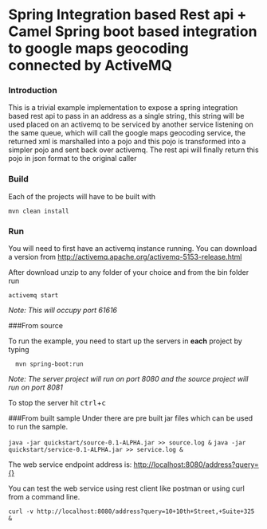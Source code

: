 # Spring Integration based Rest api + Camel Spring boot based integration to google maps geocoding connected by ActiveMQ

### Introduction
This is a trivial example implementation to expose a spring integration based rest api to pass in an address as a single string, this string will be used placed on an activemq to be serviced by another service listening on the same queue, which will call the google maps geocoding service, the returned xml is marshalled into a pojo and this pojo is transformed into a simpler pojo and sent back over activemq. The rest api will finally return this pojo in json format to the original caller

### Build

Each of the projects will have to be built with

`mvn clean install`


### Run

You will need to first have an activemq instance running.
You can download a version from <http://activemq.apache.org/activemq-5153-release.html>

After download unzip to any folder of your choice and from the bin folder run

`activemq start`

*Note: This will occupy port 61616*

###From source

To run the example, you need to start up the servers in **each** project by typing

	  mvn spring-boot:run

*Note: The server project will run on port 8080 and the source project will run on port 8081*

To stop the server hit <kbd>ctrl</kbd>+<kbd>c</kbd>

###From built sample
Under </quickstart> there are pre built jar files which can be used to run the sample.

`java -jar quickstart/source-0.1-ALPHA.jar >> source.log &`
`java -jar quickstart/service-0.1-ALPHA.jar >> service.log &`


The web service endpoint address is:
  <http://localhost:8080/address?query={}>



You can test the web service using rest client like postman or using curl from a command line.

`curl -v http://localhost:8080/address?query=10+10th+Street,+Suite+325 &`